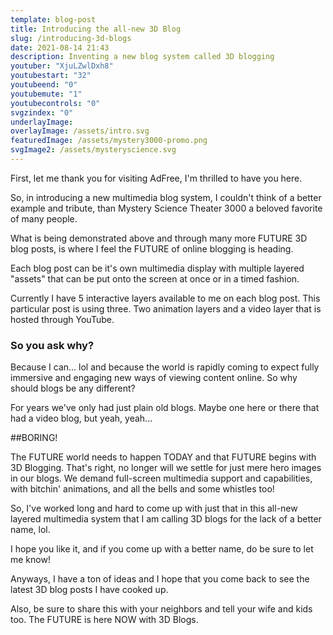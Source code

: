 ```yaml
---
template: blog-post
title: Introducing the all-new 3D Blog
slug: /introducing-3d-blogs
date: 2021-08-14 21:43
description: Inventing a new blog system called 3D blogging
youtuber: "XjuLZwlDxh8"
youtubestart: "32"
youtubeend: "0"
youtubemute: "1"
youtubecontrols: "0"
svgzindex: "0"
underlayImage: 
overlayImage: /assets/intro.svg
featuredImage: /assets/mystery3000-promo.png
svgImage2: /assets/mysteryscience.svg
---
```

First, let me thank you for visiting AdFree, I'm thrilled to have you here. 

So, in introducing a new multimedia blog system, I couldn't think of a better example and tribute, than Mystery Science Theater 3000 a beloved favorite of many people. 

What is being demonstrated above and through many more FUTURE 3D blog posts, is where I feel the FUTURE of online blogging is heading. 

Each blog post can be it's own multimedia display with multiple layered "assets" that can be put onto the screen at once or in a timed fashion. 

Currently I have 5 interactive layers available to me on each blog post. This particular post is using three. Two animation layers and a video layer that is hosted through YouTube. 

### So you ask why?

Because I can... lol and because the world is rapidly coming to expect fully immersive and engaging new ways of viewing content online. So why should blogs be any different?

For years we've only had just plain old blogs. Maybe one here or there that had a video blog, but yeah, yeah... 

##BORING!

The FUTURE world needs to happen TODAY and that FUTURE begins with 3D Blogging. That's right, no longer will we settle for just mere hero images in our blogs. We demand full-screen multimedia support and capabilities, with bitchin' animations, and all the bells and some whistles too!

So, I've worked long and hard to come up with just that in this all-new layered multimedia system that I am calling 3D blogs for the lack of a better name, lol.

I hope you like it, and if you come up with a better name, do be sure to let me know!

Anyways, I have a ton of ideas and I hope that you come back to see the latest 3D blog posts I have cooked up. 

Also, be sure to share this with your neighbors and tell your wife and kids too. The FUTURE is here NOW with 3D Blogs.
 


<!--

iHxmNzMfDj4 **

NfEdtor4cis

/assets/randpaul-sucks.svg
/assets/default-og-image.jpg
/assets/cuomotouchy-story.jpg
 const Url = <iframe title="AdFree YouTube" id="youtube" className="video" width="100%" height="350" frameBorder="0" playsInline src="https://www.youtube.com/embed/" + frontmatter.youtuber + "?controls=" + frontmatter.youtubecontrols + "&amp;showinfo=0&amp;rel=0&amp;autoplay=1&amp;start=" + frontmatter.youtubestart + "&amp;end=" + frontmatter.youtubeend + "&amp;loop=1&amp;mute=" + frontmatter.youtubemute + "&amp;playsinline=1&amp;playlist=" + frontmatter.youtuber + "/>" ? frontmatter.featuredImage2.relativePath : "" -->